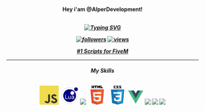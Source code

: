 <div align="center" style="margin-bottom: 25px">
<h4>Hey i'am @AlperDevelopment!<em><br></br>

[![Typing SVG](https://readme-typing-svg.demolab.com?font=Fira+Code&pause=1000&center=true&vCenter=true&width=435&lines=a+Self-taught+full-stack+developer;lua+%3E+javascript;Contact+me+on+Discord+%7C+Alper%230003)](https://git.io/typing-svg)
  
<p align="center">
  <a href="https://github.com/AlperDevelopment?tab=followers">
    <img alt="followers" title="Follow me on Github" src="https://custom-icon-badges.herokuapp.com/github/followers/AlperDevelopment?color=236ad3&labelColor=1155ba&style=for-the-badge&logo=person-add&label=Follow&logoColor=blue"/></a>
  <a href="https://github.com/AlperDevelopment/">
    <img alt="views" title="GitHub profile views" src="https://komarev.com/ghpvc/?username=AlperDevelopment&style=for-the-badge&color=blue"/></a>
</p>
  
[#1 Scripts for FiveM](https://dc.lua-services.xyz/)

---

<h4>My Skills<em><br></br>

<code><img height="50" src="https://raw.githubusercontent.com/github/explore/80688e429a7d4ef2fca1e82350fe8e3517d3494d/topics/javascript/javascript.png"></code>
<code><img height="50" src="https://raw.githubusercontent.com/github/explore/80688e429a7d4ef2fca1e82350fe8e3517d3494d/topics/lua/lua.png"></code>
<code><img height="50" src="https://icons-for-free.com/download-icon-development+logo+mysql+icon-1320184807686758112_512.png"></code>
<code><img height="50" src="https://raw.githubusercontent.com/github/explore/80688e429a7d4ef2fca1e82350fe8e3517d3494d/topics/html/html.png"></code>
<code><img height="50" src="https://raw.githubusercontent.com/github/explore/80688e429a7d4ef2fca1e82350fe8e3517d3494d/topics/css/css.png"></code>
<code><img height="40" src="https://raw.githubusercontent.com/github/explore/80688e429a7d4ef2fca1e82350fe8e3517d3494d/topics/vue/vue.png"></code>
<code><img height="40" src="https://cdn.discordapp.com/attachments/996581551271850026/1078112347324952696/php.png"></code>
<code><img height="40" src="https://cdn.discordapp.com/attachments/996581551271850026/1078112763861282856/c-.png"></code>
<code><img height="40" src="https://cdn.discordapp.com/attachments/996581551271850026/1078112764058406972/c-sharp.png"></code>
